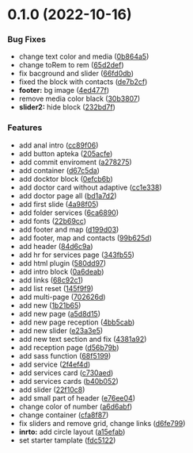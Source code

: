 # 0.1.0 (2022-10-16)


### Bug Fixes

* change text color and media ([0b864a5](https://github.com/slytry/clinic.freelance/commit/0b864a52cc4b7d148d2b450c7515f7a0f5e864c3))
* change toRem to rem ([65d2def](https://github.com/slytry/clinic.freelance/commit/65d2defe81ae83f7919a1bbd1e8fcb417d6e1f53))
* fix bacground and slider ([66fd0db](https://github.com/slytry/clinic.freelance/commit/66fd0dbbaf8f8283aaabf93e432cf71b468ae112))
* fixed the block with contacts ([de7b2cf](https://github.com/slytry/clinic.freelance/commit/de7b2cf6a670876b4c8698ae5552c1a8835d9158))
* **footer:** bg image ([4ed477f](https://github.com/slytry/clinic.freelance/commit/4ed477f8f095d75a0d121f8043c9a5de774e4db2))
* remove media color black ([30b3807](https://github.com/slytry/clinic.freelance/commit/30b38071d6cacf4a66239bbe714594dea34bb245))
* **slider2:** hide block ([232bd7f](https://github.com/slytry/clinic.freelance/commit/232bd7fe9656745198c5f9b9388dbf61956177b4))


### Features

* add anal intro ([cc89f06](https://github.com/slytry/clinic.freelance/commit/cc89f06ee2420f1520252d35277151f087de1d79))
* add button apteka ([205acfe](https://github.com/slytry/clinic.freelance/commit/205acfe4df9d439b2e07d3a83bcbe9242e8290d7))
* add commit enviroment ([a278275](https://github.com/slytry/clinic.freelance/commit/a2782755891342fb7915ad5c461682079efd2c2e))
* add container ([d67c5da](https://github.com/slytry/clinic.freelance/commit/d67c5da9207adfe79599f46dd0f27e78162d8eb9))
* add docktor block ([0efcb6b](https://github.com/slytry/clinic.freelance/commit/0efcb6b2048a0a24b709872d1e715be9820164fd))
* add doctor card without adaptive ([cc1e338](https://github.com/slytry/clinic.freelance/commit/cc1e3383efda9267f6892e905f59c0479ff864d8))
* add doctor page all ([bd1a7d2](https://github.com/slytry/clinic.freelance/commit/bd1a7d2c44594526c4f7ccee814e9ae17a60cb60))
* add first slide ([4a98f05](https://github.com/slytry/clinic.freelance/commit/4a98f05d6f28d280ae575752de2d54868761c779))
* add folder services ([6ca6890](https://github.com/slytry/clinic.freelance/commit/6ca68909e879ff134724c52c6030f7a4fa719881))
* add fonts ([22b69cc](https://github.com/slytry/clinic.freelance/commit/22b69cc2d055085f435795f0c5e915a829734638))
* add footer and map ([d199d03](https://github.com/slytry/clinic.freelance/commit/d199d038ebc95cd8e3877ad431f82bfde5128af7))
* add footer, map and contacts ([99b625d](https://github.com/slytry/clinic.freelance/commit/99b625d11256cfbb6a7940b3f05d97219e973813))
* add header ([84d6c9a](https://github.com/slytry/clinic.freelance/commit/84d6c9ad45ac4247c623447e4ecfa9cabfdc811a))
* add hr for services page ([343fb55](https://github.com/slytry/clinic.freelance/commit/343fb551940c66a6d3cc9f4d0febad1f386ccd91))
* add html plugin ([580dd97](https://github.com/slytry/clinic.freelance/commit/580dd97580c08c6c7fe5814b79f640379930832f))
* add intro block ([0a6deab](https://github.com/slytry/clinic.freelance/commit/0a6deab401defe32ef2ceac6636fde2b0f45fa7f))
* add links ([68c92c1](https://github.com/slytry/clinic.freelance/commit/68c92c186227c7213ac0593fc97bbdfd2cdc478f))
* add list reset ([145f9f9](https://github.com/slytry/clinic.freelance/commit/145f9f98c1146660a4534de6f427c9f3db314f97))
* add multi-page ([702626d](https://github.com/slytry/clinic.freelance/commit/702626da7d4ff614e26c7dad133bab9b5fad6cd3))
* add new ([1b21b65](https://github.com/slytry/clinic.freelance/commit/1b21b65208a90bee8512bc9406b3f750c2589f60))
* add new page ([a5d8d15](https://github.com/slytry/clinic.freelance/commit/a5d8d15909ff7d49421fa5c68fcb850ce7cf0846))
* add new page reception ([4bb5cab](https://github.com/slytry/clinic.freelance/commit/4bb5cab16f8c1e4b9aeef564748172569f53abd4))
* add new slider ([e23a3e5](https://github.com/slytry/clinic.freelance/commit/e23a3e55a439ca479b431c5f379991617ab270af))
* add new text section and fix ([4381a92](https://github.com/slytry/clinic.freelance/commit/4381a920cde36f30d8aaf3bd36f2d2e1c9414d58))
* add reception page ([d56b79b](https://github.com/slytry/clinic.freelance/commit/d56b79bf5616ef78b1f073394b69b8f4aa31ffd5))
* add sass function ([68f5199](https://github.com/slytry/clinic.freelance/commit/68f5199a6747fb96993351f34574827d346b0499))
* add service ([2f4ef4d](https://github.com/slytry/clinic.freelance/commit/2f4ef4dacd0bbf00ef740ac961a63862a40637b9))
* add services card ([c730aed](https://github.com/slytry/clinic.freelance/commit/c730aedc8cb87761e0d71368bc854f66ee3d0bac))
* add services cards ([b40b052](https://github.com/slytry/clinic.freelance/commit/b40b052e82a987523b356b287fb9736cc93fa984))
* add slider ([22f10c8](https://github.com/slytry/clinic.freelance/commit/22f10c85faf7e6173bab4d439a12174384f1693c))
* add small part of header ([e76ee04](https://github.com/slytry/clinic.freelance/commit/e76ee044ef6ac59049cc85734f46497391ea705e))
* change color of number ([a6d6abf](https://github.com/slytry/clinic.freelance/commit/a6d6abf3073e9024b222ad35b7507ea6c0a89cbe))
* change container ([cfa8f87](https://github.com/slytry/clinic.freelance/commit/cfa8f87ce036b14943b318e2fa90ca38b191f156))
* fix sliders and remove grid, change links ([d6fe799](https://github.com/slytry/clinic.freelance/commit/d6fe799e02cb668cab386892619e50b764dca921))
* **inrto:** add circle layout ([a15efab](https://github.com/slytry/clinic.freelance/commit/a15efab3c8d0f465944127f0f2517ff84fa808a7))
* set starter tamplate ([fdc5122](https://github.com/slytry/clinic.freelance/commit/fdc5122d5a4c24b0aed75558595641312bdeee17))



